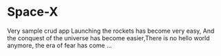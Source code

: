 # Space-X
Very sample crud app 
Launching the rockets has become very easy, And the conquest of the universe has become easier,There is no hello world anymore, the era of fear has come ...
